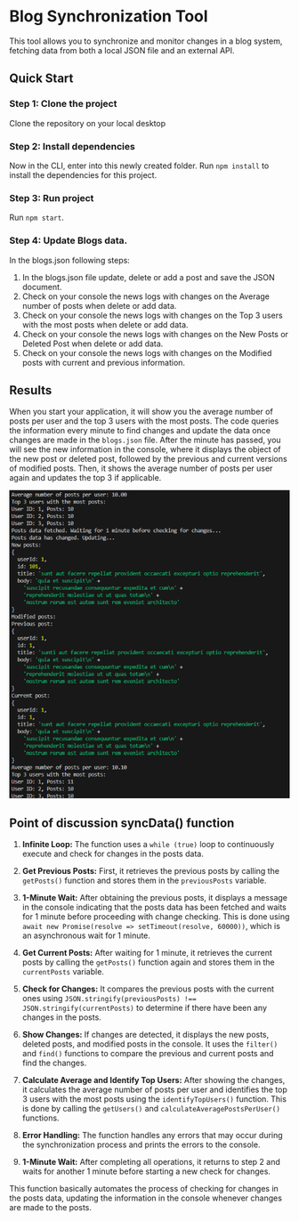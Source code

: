 # Blog Synchronization Tool

This tool allows you to synchronize and monitor changes in a blog system, fetching data from both a local JSON file and an external API.


## Quick Start

### Step 1: Clone the project

Clone the repository on your local desktop

### Step 2: Install dependencies

Now in the CLI, enter into this newly created folder. Run `npm install` to install the dependencies for this project.

### Step 3: Run project

Run `npm start`. 

### Step 4: Update Blogs data.

In the blogs.json following steps:

1. In the blogs.json file update, delete or add a post and save the JSON document.
2. Check on your console the news logs with changes on the Average number of posts when delete or add data.
3. Check on your console the news logs with changes on the Top 3 users with the most posts when delete or add data.
4. Check on your console the news logs with changes on the New Posts or Deleted Post when delete or add data.
5. Check on your console the news logs with changes on the Modified posts with current and previous information.

## Results

When you start your application, it will show you the average number of posts per user and the top 3 users with the most posts. The code queries the information every minute to find changes and update the data once changes are made in the `blogs.json` file. After the minute has passed, you will see the new information in the console, where it displays the object of the new post or deleted post, followed by the previous and current versions of modified posts. Then, it shows the average number of posts per user again and updates the top 3 if applicable.

![display-an-iframe-modal-example](https://github.com/davidmenlop/HubSpot-Developer-Coding/blob/master/Logs.png)

## Point of discussion syncData() function

1. **Infinite Loop:** The function uses a `while (true)` loop to continuously execute and check for changes in the posts data.

2. **Get Previous Posts:** First, it retrieves the previous posts by calling the `getPosts()` function and stores them in the `previousPosts` variable.

3. **1-Minute Wait:** After obtaining the previous posts, it displays a message in the console indicating that the posts data has been fetched and waits for 1 minute before proceeding with change checking. This is done using `await new Promise(resolve => setTimeout(resolve, 60000))`, which is an asynchronous wait for 1 minute.

4. **Get Current Posts:** After waiting for 1 minute, it retrieves the current posts by calling the `getPosts()` function again and stores them in the `currentPosts` variable.

5. **Check for Changes:** It compares the previous posts with the current ones using `JSON.stringify(previousPosts) !== JSON.stringify(currentPosts)` to determine if there have been any changes in the posts.

6. **Show Changes:** If changes are detected, it displays the new posts, deleted posts, and modified posts in the console. It uses the `filter()` and `find()` functions to compare the previous and current posts and find the changes.

7. **Calculate Average and Identify Top Users:** After showing the changes, it calculates the average number of posts per user and identifies the top 3 users with the most posts using the `identifyTopUsers()` function. This is done by calling the `getUsers()` and `calculateAveragePostsPerUser()` functions.

8. **Error Handling:** The function handles any errors that may occur during the synchronization process and prints the errors to the console.

9. **1-Minute Wait:** After completing all operations, it returns to step 2 and waits for another 1 minute before starting a new check for changes.

This function basically automates the process of checking for changes in the posts data, updating the information in the console whenever changes are made to the posts.
